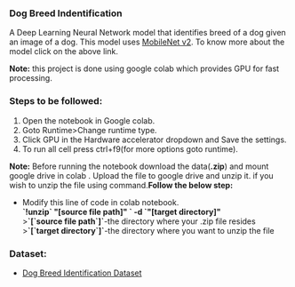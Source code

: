 <h3> Dog Breed Indentification</h3>
A Deep Learning Neural Network model that identifies breed of a dog given an image of a dog. This model uses <a href="https://tfhub.dev/google/imagenet/mobilenet_v2_130_224/classification/4">MobileNet v2</a>.
To know more about the model click on the above link.<br>

<b>Note:</b> this project is done using google colab which provides GPU for fast processing. 
<br>

<h3>Steps to be followed:</h3>
<ol>
  <li>Open the notebook in Google colab.</li>
  <li>Goto Runtime>Change runtime type.</li>
  <li>Click GPU in the Hardware accelerator dropdown and Save the settings.</li>
  <li>To run all cell press ctrl+f9(for more options goto runtime).</li>
</ol>

<b>Note:</b> Before running the notebook download the data(<b>.zip</b>) and mount google drive in colab . Upload the file to google drive and unzip it.
if you wish to unzip the file using command.<b>Follow the below step:</b><br>
  <ul>
    <li>Modify this line of code in colab notebook.<br>
      <b>`!unzip` "[source file path]" ` -d `"[target directory]"</b>
      <br>
      ><b>`[`source file path`]`</b>-the directory where your .zip file resides<br>
      ><b>`[`target directory`]`</b>-the directory where you want to unzip the file
    </li>
  </ul>
<h3>Dataset:</h3>
<ul>
<li><a href="https://www.kaggle.com/c/dog-breed-identification/data">Dog Breed Identification Dataset</a>
</ul>



